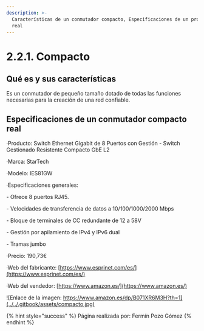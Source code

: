 ```yaml
---
description: >-
  Características de un conmutador compacto, Especificaciones de un producto
  real
---
```


# 2.2.1. Compacto

## Qué es y sus características

Es un conmutador de pequeño tamaño dotado de todas las funciones necesarias para la creación de una red confiable.

## Especificaciones de un conmutador compacto real

·Producto: Switch Ethernet Gigabit de 8 Puertos con Gestión - Switch Gestionado Resistente Compacto GbE L2

·Marca: StarTech

·Modelo: IES81GW

·Especificaciones generales:

&#x20;    \- Ofrece 8 puertos RJ45.

&#x20;    \- Velocidades de transferencia de datos a 10/100/1000/2000 Mbps

&#x20;    \- Bloque de terminales de CC redundante de 12 a 58V

&#x20;    \- Gestión por apilamiento de IPv4 y IPv6 dual

&#x20;    \- Tramas jumbo

&#x20;·Precio: 190,73€

·Web del fabricante: [https://www.esprinet.com/es/](https://www.esprinet.com/es/)

·Web del vendedor: [https://www.amazon.es/](https://www.amazon.es/)

![Enlace de la imagen: https://www.amazon.es/dp/B071XR6M3H?th=1](../../.gitbook/assets/compacto.jpg)

&#x20;

{% hint style="success" %}
Página realizada por: Fermín Pozo Gómez
{% endhint %}
